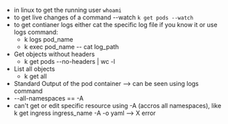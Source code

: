 - in linux to get the running user `whoami`
- to get live changes of a command --watch `k get pods --watch`
- to get contianer logs either cat the specific log file if you know it or use logs command:
  - k logs pod_name
  - k exec pod_name -- cat log_path
- Get objects without headers
  - k get pods --no-headers | wc -l
- List all objects
  - k get all
- Standard Output of the pod container --> can be seen using logs command
-  --all-namespaces == -A
-  can't get or edit specific resource using -A (accros all namespaces), like k get ingress ingress_name -A -o yaml --> X error